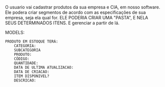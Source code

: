 O usuario vai cadastrar produtos da sua empresa e CIA, em nosso software.
    Ele podera criar segmentos de acordo com as especificações de sua empresa, seja ela qual for.
    ELE PODERIA CRIAR UMA "PASTA", E NELA SEUS DETERMINADOS ITENS. E gerenciar a partir de lá.

MODELS:

    PRODUTO EM ESTOQUE TERÁ:
        CATEGORIA:
        SUBCATEGORIA
        PRODUTO:
        CÓDIGO:
        QUANTIDADE: 
        DATA DE ULTIMA ATUALIZACAO:
        DATA DE CRIACAO:
        ITEM DISPONIVEL?
        DESCRICAO:






